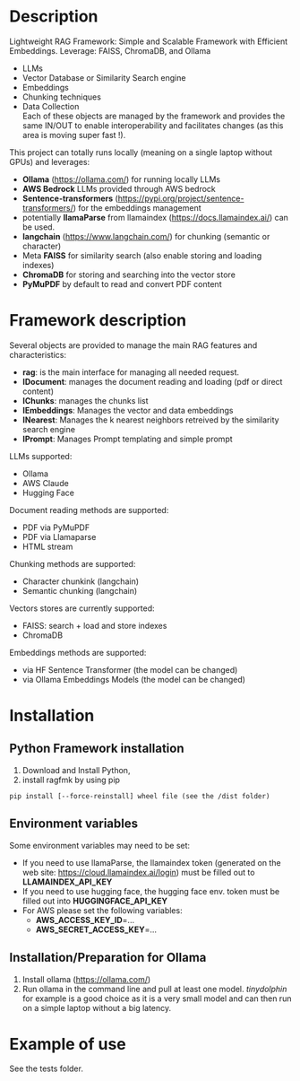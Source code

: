 # Description
Lightweight RAG Framework: Simple and Scalable Framework with Efficient Embeddings. Leverage: FAISS, ChromaDB, and Ollama 
* LLMs
* Vector Database or Similarity Search engine
* Embeddings
* Chunking techniques
* Data Collection  
Each of these objects are managed by the framework and provides the same IN/OUT to enable interoperability and facilitates changes (as this area is moving super fast !).  

This project can totally runs locally (meaning on a single laptop without GPUs) and leverages:
* **Ollama** (https://ollama.com/) for running locally LLMs
* **AWS Bedrock** LLMs provided through AWS bedrock
* **Sentence-transformers** (https://pypi.org/project/sentence-transformers/) for the embeddings management
* potentially **llamaParse** from llamaindex (https://docs.llamaindex.ai/) can be used.
* **langchain** (https://www.langchain.com/) for chunking (semantic or character)
* Meta **FAISS** for similarity search (also enable storing and loading indexes)
* **ChromaDB** for storing and searching into the vector store
* **PyMuPDF** by default to read and convert PDF content

# Framework description
Several objects are provided to manage the main RAG features and characteristics:
* **rag**: is the main interface for managing all needed request.
* **IDocument**: manages the document reading and loading (pdf or direct content)
* **IChunks**: manages the chunks list
* **IEmbeddings**: Manages the vector and data embeddings
* **INearest**: Manages the k nearest neighbors retreived by the similarity search engine
* **IPrompt**: Manages Prompt templating and simple prompt

LLMs supported:
* Ollama
* AWS Claude
* Hugging Face

Document reading methods are supported:
* PDF via PyMuPDF
* PDF via Llamaparse
* HTML stream

Chunking methods are supported:
* Character chunkink (langchain)
* Semantic chunking (langchain)

Vectors stores are currently supported:
* FAISS: search + load and store indexes
* ChromaDB

Embeddings methods are supported:
* via HF Sentence Transformer (the model can be changed)
* via Ollama Embeddings Models (the model can be changed)

# Installation
## Python Framework installation
1) Download and Install Python, 
2)  install ragfmk by using pip
```
pip install [--force-reinstall] wheel file (see the /dist folder)
```

## Environment variables
Some environment variables may need to be set:  
* If you need to use llamaParse, the llamaindex token (generated on the web site: https://cloud.llamaindex.ai/login) must be filled out to **LLAMAINDEX_API_KEY** 
* If you need to use hugging face, the hugging face env. token must be filled out into **HUGGINGFACE_API_KEY** 
* For AWS please set the following variables:
    * **AWS_ACCESS_KEY_ID**=...
    * **AWS_SECRET_ACCESS_KEY**=...

## Installation/Preparation for Ollama
1) Install ollama (https://ollama.com/)
2) Run ollama in the command line and pull at least one model. *tinydolphin* for example is a good choice as it is a very small model and can then run on a simple laptop without a big latency.

# Example of use
See the tests folder.